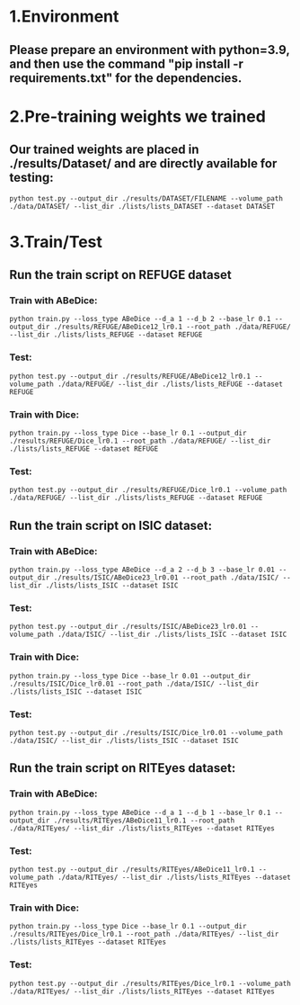 # **1.Environment**

## Please prepare an environment with python=3.9, and then use the command "pip install -r requirements.txt" for the dependencies.

# **2.Pre-training weights we trained**

## Our trained weights are placed in ./results/Dataset/ and are directly available for testing:

```
python test.py --output_dir ./results/DATASET/FILENAME --volume_path ./data/DATASET/ --list_dir ./lists/lists_DATASET --dataset DATASET
```

# **3.Train/Test**

## Run the train script on REFUGE dataset

### Train with ABeDice:

```
python train.py --loss_type ABeDice --d_a 1 --d_b 2 --base_lr 0.1 --output_dir ./results/REFUGE/ABeDice12_lr0.1 --root_path ./data/REFUGE/ --list_dir ./lists/lists_REFUGE --dataset REFUGE
```

### Test:

```
python test.py --output_dir ./results/REFUGE/ABeDice12_lr0.1 --volume_path ./data/REFUGE/ --list_dir ./lists/lists_REFUGE --dataset REFUGE
```

### Train with Dice:

```
python train.py --loss_type Dice --base_lr 0.1 --output_dir ./results/REFUGE/Dice_lr0.1 --root_path ./data/REFUGE/ --list_dir ./lists/lists_REFUGE --dataset REFUGE
```

### Test:

```
python test.py --output_dir ./results/REFUGE/Dice_lr0.1 --volume_path ./data/REFUGE/ --list_dir ./lists/lists_REFUGE --dataset REFUGE
```

## Run the train script on ISIC dataset:

### Train with ABeDice:

```
python train.py --loss_type ABeDice --d_a 2 --d_b 3 --base_lr 0.01 --output_dir ./results/ISIC/ABeDice23_lr0.01 --root_path ./data/ISIC/ --list_dir ./lists/lists_ISIC --dataset ISIC
```

### Test:

```
python test.py --output_dir ./results/ISIC/ABeDice23_lr0.01 --volume_path ./data/ISIC/ --list_dir ./lists/lists_ISIC --dataset ISIC
```

### Train with Dice:

```
python train.py --loss_type Dice --base_lr 0.01 --output_dir ./results/ISIC/Dice_lr0.01 --root_path ./data/ISIC/ --list_dir ./lists/lists_ISIC --dataset ISIC
```

### Test:

```
python test.py --output_dir ./results/ISIC/Dice_lr0.01 --volume_path ./data/ISIC/ --list_dir ./lists/lists_ISIC --dataset ISIC
```

## Run the train script on RITEyes dataset:

### Train with ABeDice:

```
python train.py --loss_type ABeDice --d_a 1 --d_b 1 --base_lr 0.1 --output_dir ./results/RITEyes/ABeDice11_lr0.1 --root_path ./data/RITEyes/ --list_dir ./lists/lists_RITEyes --dataset RITEyes
```

### Test:

```
python test.py --output_dir ./results/RITEyes/ABeDice11_lr0.1 --volume_path ./data/RITEyes/ --list_dir ./lists/lists_RITEyes --dataset RITEyes
```

### Train with Dice:

```
python train.py --loss_type Dice --base_lr 0.1 --output_dir ./results/RITEyes/Dice_lr0.1 --root_path ./data/RITEyes/ --list_dir ./lists/lists_RITEyes --dataset RITEyes
```

### Test:

```
python test.py --output_dir ./results/RITEyes/Dice_lr0.1 --volume_path ./data/RITEyes/ --list_dir ./lists/lists_RITEyes --dataset RITEyes
```
